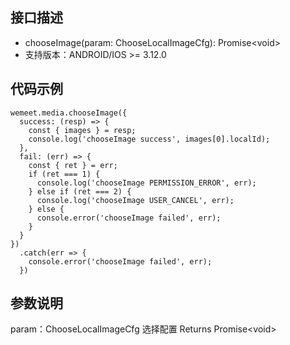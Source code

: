 ## 接口描述
- chooseImage(param: ChooseLocalImageCfg): Promise&lt;void&gt;
- 支持版本：ANDROID/IOS >= 3.12.0

## 代码示例
```
wemeet.media.chooseImage({
  success: (resp) => {
    const { images } = resp;
    console.log('chooseImage success', images[0].localId);
  },
  fail: (err) => {
    const { ret } = err;
    if (ret === 1) {
      console.log('chooseImage PERMISSION_ERROR', err);
    } else if (ret === 2) {
      console.log('chooseImage USER_CANCEL', err);
    } else {
      console.error('chooseImage failed', err);
    }
  }
})
  .catch(err => {
    console.error('chooseImage failed', err);
  })

```

## 参数说明

param：ChooseLocalImageCfg 选择配置
Returns Promise&lt;void&gt; 

